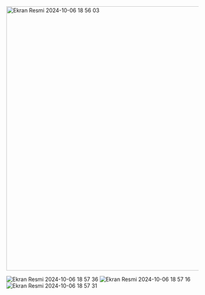 <img width="691" alt="Ekran Resmi 2024-10-06 18 56 03" src="https://github.com/user-attachments/assets/10af2812-f198-4ff8-9fdf-d3ddc5bb104d">

![Ekran Resmi 2024-10-06 18 57 36 ](https://github.com/user-attachments/assets/66d549d3-c3c4-4f0b-aa27-0f60f48c4ee1)
![Ekran Resmi 2024-10-06 18 57 16 ](https://github.com/user-attachments/assets/5d5ba861-5bfb-4114-b810-307d523143af)
![Ekran Resmi 2024-10-06 18 57 31](https://github.com/user-attachments/assets/cc392330-f8b5-40d1-aec6-8dc76510059c)
